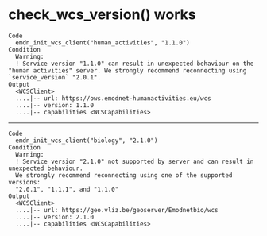 # check_wcs_version() works

    Code
      emdn_init_wcs_client("human_activities", "1.1.0")
    Condition
      Warning:
      ! Service version "1.1.0" can result in unexpected behaviour on the "human activities" server. We strongly recommend reconnecting using `service_version` "2.0.1".
    Output
      <WCSClient>
      ....|-- url: https://ows.emodnet-humanactivities.eu/wcs
      ....|-- version: 1.1.0
      ....|-- capabilities <WCSCapabilities>

---

    Code
      emdn_init_wcs_client("biology", "2.1.0")
    Condition
      Warning:
      ! Service version "2.1.0" not supported by server and can result in unexpected behaviour.
      We strongly recommend reconnecting using one of the supported versions:
      "2.0.1", "1.1.1", and "1.1.0"
    Output
      <WCSClient>
      ....|-- url: https://geo.vliz.be/geoserver/Emodnetbio/wcs
      ....|-- version: 2.1.0
      ....|-- capabilities <WCSCapabilities>

